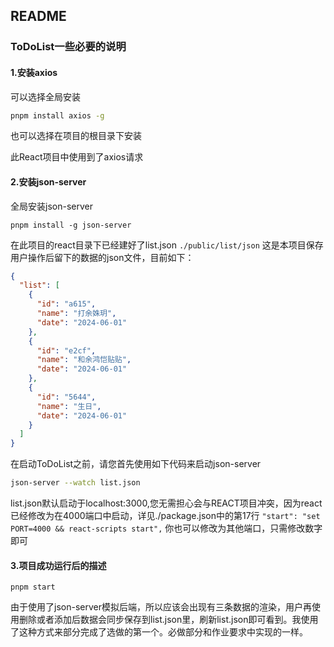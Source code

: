 ## README

### ToDoList一些必要的说明

#### 1.安装axios

可以选择全局安装

```bash
pnpm install axios -g
```

也可以选择在项目的根目录下安装

此React项目中使用到了axios请求

#### 2.安装json-server

全局安装json-server

```
pnpm install -g json-server
```

在此项目的react目录下已经建好了list.json      `./public/list/json`      这是本项目保存用户操作后留下的数据的json文件，目前如下：

```json
{
  "list": [
    {
      "id": "a615",
      "name": "打余姝玥",
      "date": "2024-06-01"
    },
    {
      "id": "e2cf",
      "name": "和余鸿恺贴贴",
      "date": "2024-06-01"
    },
    {
      "id": "5644",
      "name": "生日",
      "date": "2024-06-01"
    }
  ]
}
```

在启动ToDoList之前，请您首先使用如下代码来启动json-server

```bash
json-server --watch list.json
```

list.json默认启动于localhost:3000,您无需担心会与REACT项目冲突，因为react已经修改为在4000端口中启动，详见./package.json中的第17行 `"start": "set PORT=4000 && react-scripts start",` 你也可以修改为其他端口，只需修改数字即可

#### 3.项目成功运行后的描述

`pnpm start`

 由于使用了json-server模拟后端，所以应该会出现有三条数据的渲染，用户再使用删除或者添加后数据会同步保存到list.json里，刷新list.json即可看到。我使用了这种方式来部分完成了选做的第一个。必做部分和作业要求中实现的一样。